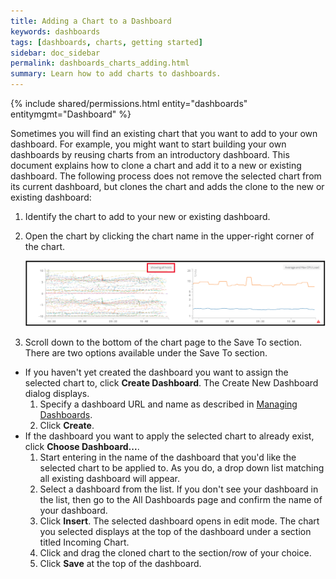 ```yaml
---
title: Adding a Chart to a Dashboard
keywords: dashboards
tags: [dashboards, charts, getting started]
sidebar: doc_sidebar
permalink: dashboards_charts_adding.html
summary: Learn how to add charts to dashboards.
---
```

{% include shared/permissions.html entity="dashboards" entitymgmt="Dashboard" %}
 
Sometimes you will find an existing chart that you want to add to your own dashboard. For example, you might want to start building your own dashboards by reusing charts from an introductory dashboard. This document explains how to clone a chart and add it to a new or existing dashboard. The following process does not remove the selected chart from its current dashboard, but clones the chart and adds the clone to the new or existing dashboard:

1. Identify the chart to add to your new or existing dashboard.
1. Open the chart by clicking the chart name in the upper-right corner of the chart.

    ![chart_title](images/chart_title.png)

1. Scroll down to the bottom of the chart page to the Save To section. There are two options available under the Save To section.
  - If you haven't yet created the dashboard you want to assign the selected chart to, click **Create Dashboard**. The Create New Dashboard dialog displays.
      1. Specify a dashboard URL and name as described in [Managing Dashboards](dashboards_managing).
      1. Click **Create**.
  - If the dashboard you want to apply the selected chart to already exist, click **Choose Dashboard...**.
      1. Start entering in the name of the dashboard that you'd like the selected chart to be applied to. As you do, a drop down list matching all existing dashboard will appear.
      1. Select a dashboard from the list. If you don't see your dashboard in the list, then go to the All Dashboards page and confirm the name of your dashboard.
      1. Click **Insert**. The selected dashboard opens in edit mode. The chart you selected displays at the top of the dashboard under a section titled Incoming Chart.
      1. Click and drag the cloned chart to the section/row of your choice.
      1. Click **Save** at the top of the dashboard.




